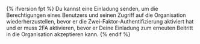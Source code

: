 {% ifversion fpt %}
Du kannst eine Einladung senden, um die Berechtigungen eines Benutzers und seinen Zugriff auf die Organisation wiederherzustellen, bevor er die Zwei-Faktor-Authentifizierung aktiviert hat und er muss 2FA aktivieren, bevor er Deine Einladung zum erneuten Beitritt in die Organisation akzeptieren kann.
{% endif %}
